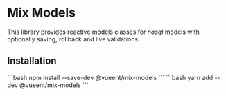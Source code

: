 # Mix Models

This library provides reactive models classes for _nosql_ models with optionally saving, rollback and live validations.

## Installation

<code-group>
<code-block title="NPM" active>
```bash
npm install --save-dev @vueent/mix-models
```
</code-block>

<code-block title="YARN">
```bash
yarn add --dev @vueent/mix-models
```
</code-block>
</code-group>

